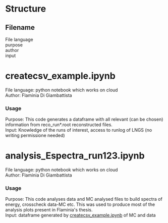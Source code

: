 # Structure
## Filename
File language  <br />
purpose <br />
author <br />
input <br />

# createcsv_example.ipynb

File language: python notebook which works on cloud  <br />
Author: Flaminia Di Giambattista <br />
### Usage
Purpose: This code generates a dataframe with all relevant (can be chosen) information from reco_run*.root reconstructed files. <br />
Input: Knowledge of the runs of interest, access to runlog of LNGS (no writing permissione needed)


# analysis_Espectra_run123.ipynb

File language: python notebook which works on cloud  <br />
Author: Flaminia Di Giambattista <br />
### Usage
Purpose: This code analyses data and MC analysed files to build spectra of energy, crosscheck data-MC etc. This was used to produce most of the analysis plots present in Flaminia's thesis. <br />
Input: dataframe generated by [createcsv_example.ipynb](https://github.com/CYGNUS-RD/WIKI-documentation/blob/main/Analysis/Analysis_codes/ReadMe.md#createcsv_exampleipynb) of MC and data
